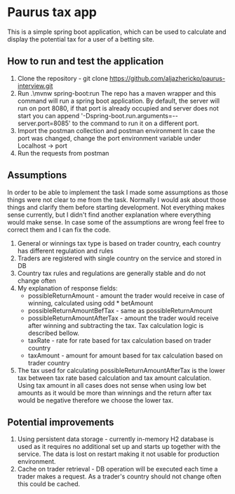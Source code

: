 # Paurus tax app

This is a simple spring boot application, which can be used to calculate and display the potential tax for a user of a betting site.

## How to run and test the application
1. Clone the repository - git clone https://github.com/aljazhericko/paurus-interview.git
2. Run .\mvnw spring-boot:run
   The repo has a maven wrapper and this command will run a spring boot application. By default, the server will run on port 8080, if that port is already occupied and server does not start you can append
   '-Dspring-boot.run.arguments=--server.port=8085' to the command to run it on a different port.
2. Import the postman collection and postman environment
   In case the port was changed, change the port environment variable under Localhost -> port
3. Run the requests from postman

## Assumptions

In order to be able to implement the task I made some assumptions as those things were not clear to me from the task. Normally I would ask about those things and clarify them before starting development. Not everything makes sense currently, but I didn't find another explanation where everything would make sense. 
In case some of the assumptions are wrong feel free to correct them and I can fix the code.

1. General or winnings tax type is based on trader country, each country has different regulation and rules
2. Traders are registered with single country on the service and stored in DB
3. Country tax rules and regulations are generally stable and do not change often
4. My explanation of response fields:
   * possibleReturnAmount - amount the trader would receive in case of winning, calculated using odd * betAmount 
   * possibleReturnAmountBefTax - same as possibleReturnAmount
   * possibleReturnAmountAfterTax - amount the trader would receive after winning and subtracting the tax. Tax calculation logic is described bellow.
   * taxRate - rate for rate based for tax calculation based on trader country
   * taxAmount - amount for amount based for tax calculation based on trader country
5. The tax used for calculating possibleReturnAmountAfterTax is the lower tax between tax rate based calculation and tax amount calculation. Using tax amount in all cases does not sense when using low bet amounts as it would be more than winnings and the return after tax would be negative therefore we choose the lower tax.

## Potential improvements

1. Using persistent data storage - currently in-memory H2 database is used as it requires no additional set up and starts up together with the service. The data is lost on restart making it not usable for production environment.
2. Cache on trader retrieval - DB operation will be executed each time a trader makes a request. As a trader's country should not change often this could be cached.
